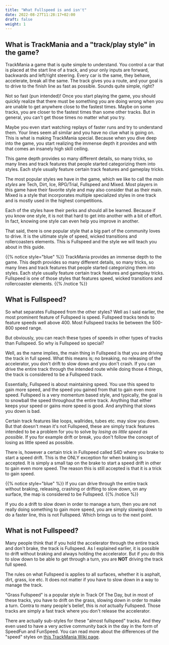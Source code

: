 ```yaml
---
title: "What Fullspeed is and isn't"
date: 2022-08-27T11:28:17+02:00
draft: false
weight: 1
---
```


## What is TrackMania and a "track/play style" in the game?
TrackMania a game that is quite simple to understand. You control a car that is placed at the start line of a track, and your only inputs are forward, backwards and left/right steering. Every car is the same, they behave, accelerate, break all the same. The track gives you a route, and your goal is to drive to the finish line as fast as possible. Sounds quite simple, right?

Not so fast (pun intended)! Once you start playing the game, you should quickly realize that there must be something you are doing wrong when you are unable to get anywhere close to the fastest times. Maybe on some tracks, you are closer to the fastest times than some other tracks. But in general, you can't get those times no matter what you try.

Maybe you even start watching replays of faster runs and try to understand them. Your lines seem all similar and you have no clue what is going on. This is what is making TrackMania special. Because when you dive deep into the game, you start realizing the immense depth it provides and with that comes an insanely high skill ceiling.

This game depth provides so many different details, so many tricks, so many lines and track features that people started categorizing them into styles. Each style usually feature certain track features and gameplay tricks.

The most popular styles we have in the game, which we like to call the *main styles* are Tech, Dirt, Ice, RPG/Trial, Fullspeed and Mixed. Most players in this game have their favorite style and may also consider that as their main. Mixed is a style that incorporates multiple specialized styles in one track and is mostly used in the highest competitions.

Each of the styles have their perks and should all be learned. Because if you know one style, it is not that hard to get into another with a bit of effort. In fact, knowing one style can even help you improve in another.

That said, there is one popular style that a big part of the community loves to drive. It is the ultimate style of speed, wicked transitions and rollercoasters elements. This is Fullspeed and the style we will teach you about in this guide.

{{% notice style="blue" %}}
TrackMania provides an immense depth to the game. This depth provides so many different details, so many tricks, so many lines and track features that people started categorizing them into styles. Each style usually feature certain track features and gameplay tricks. Fullspeed is one of those styles that features speed, wicked transitions and rollercoaster elements.
{{% /notice %}}

## What is Fullspeed?
So what separates Fullspeed from the other styles? Well as I said earlier, the most prominent feature of Fullspeed is speed. Fullspeed tracks tends to feature speeds well above 400. Most Fullspeed tracks lie between the 500-800 speed range.

But obviously, you can reach these types of speeds in other types of tracks than Fullspeed. So why is Fullspeed so special?

Well, as the name implies, the main thing in Fullspeed is that you are driving the track in full speed. What this means is; no breaking, no releasing of the accelerator, you don't drift to slow down and you don't crash. If you can drive the entire track through the intended route while doing those 4 things, the track is considered to be a Fullspeed track.

Essentially, Fullspeed is about maintaining speed. You use this speed to gain more speed, and the speed you gained from that to gain even more speed. Fullspeed is a very momentum based style, and typically, the goal is to snowball the speed throughout the entire track. Anything that either keeps your speed or gains more speed is good. And anything that slows you down is bad.

Certain track features like loops, wallrides, tubes etc. may slow you down. But that doesn't mean it's not Fullspeed, these are simply track features intended to be a problem for you to solve by *losing as little speed as possible*. If you for example drift or break, you don't follow the concept of losing as little speed as possible.

There is, however a certain trick in Fullspeed called S4D where you brake to start a speed drift. This is the ONLY exception for when braking is accepted. It is simply a small tap on the brake to start a speed drift in other to gain even more speed. The reason this is still accepted is that it is a trick to gain speed.

{{% notice style="blue" %}}
If you can drive through the entire track without braking, releasing, crashing or drifting to slow down, on any surface, the map is considered to be Fullspeed.
{{% /notice %}}

If you do a drift to slow down in order to manage a turn, then you are not really doing something to gain more speed, you are simply slowing down to do a faster line, this is not Fullspeed. Which brings us to the next point.

## What is not Fullspeed?
Many people think that if you hold the accelerator through the entire track and don't brake, the track is Fullspeed. As I explained earlier, it is possible to drift without braking and always holding the accelerator. But if you do this to slow down to be able to get through a turn, you are **NOT** driving the track full speed.

The rules on what Fullspeed is applies to all surfaces, whether it is asphalt, dirt, grass, ice etc. It does not matter if you have to slow down in a way to manage the track.

"Grass Fullspeed" is a popular style in Track Of The Day, but in most of these tracks, you have to drift on the grass, slowing down in order to make a turn. Contra to many people's belief, this is *not* actually Fullspeed. Those tracks are simply a fast track where you don't release the accelerator.

There are actually sub-styles for these "almost fullspeed" tracks. And they even used to have a very active community back in the day in the form of SpeedFun and FunSpeed. You can read more about the differences of the "speed" styles on [this TrackMania Wiki page](https://wiki.trackmania.io/en/Gameplay/Styles/SpeedStylesCompared).
